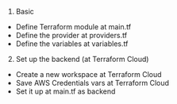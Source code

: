 1. Basic
- Define Terraform module at main.tf 
- Define the provider at providers.tf
- Define the variables at variables.tf

2. Set up the backend (at Terraform Cloud)
- Create a new workspace at Terraform Cloud
- Save AWS Credentials vars at Terraform Cloud
- Set it up at main.tf as backend